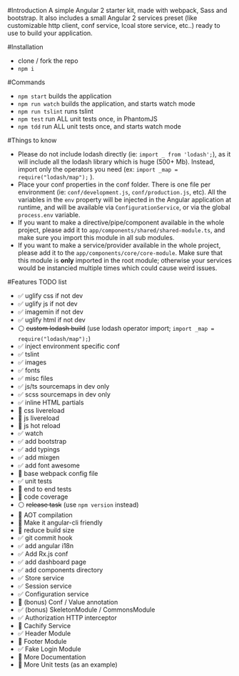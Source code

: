#Introduction
A simple Angular 2 starter kit, made with webpack, Sass and bootstrap. It also includes a small Angular 2 services preset (like customizable http client, conf service, lcoal store service, etc..) ready to use to build your application.

#Installation
* clone / fork the repo
* `npm i`

#Commands
* `npm start` builds the application
* `npm run watch` builds the application, and starts watch mode
* `npm run tslint` runs tslint
* `npm test` run ALL unit tests once, in PhantomJS
* `npm tdd` run ALL unit tests once, and starts watch mode

#Things to know
* Please do not include lodash directly (ie: `import _ from 'lodash';`), as it will include all the lodash library which is huge (500+ Mb). Instead, import only the operators you need (ex: `import _map = require("lodash/map");` ).
* Place your conf properties in the conf folder. There is one file per environment (ie: `conf/development.js`, `conf/production.js`, etc). All the variables in the `env` property will be injected in the Angular application at runtime, and will be available via `ConfigurationService`, or via the global `process.env` variable.
* If you want to make a directive/pipe/component available in the whole project, please add it to `app/components/shared/shared-module.ts`, and make sure you import this module in all sub modules.
* If you want to make a service/provider available in the whole project, please add it to the `app/components/core/core-module`. Make sure that this module is **only** imported in the root module; otherwise your services would be instancied multiple times which could cause weird issues.

#Features TODO list
* :white_check_mark: uglify css if not dev
* :white_check_mark: uglify js if not dev
* :white_check_mark: imagemin if not dev
* :white_check_mark: uglify html if not dev
* :white_circle: ~~custom lodash build~~ (use lodash operator import; `import _map = require("lodash/map");`)
* :white_check_mark: inject environment specific conf
* :white_check_mark: tslint
* :white_check_mark: images
* :white_check_mark: fonts
* :white_check_mark: misc files
* :white_check_mark: js/ts sourcemaps in dev only
* :white_check_mark: scss sourcemaps in dev only
* :white_check_mark: inline HTML partials
* :red_circle: css livereload
* :red_circle: js livereload
* :red_circle: js hot reload
* :white_check_mark: watch
* :white_check_mark: add bootstrap
* :white_check_mark: add typings
* :white_check_mark: add mixgen
* :white_check_mark: add font awesome
* :red_circle: base webpack config file
* :white_check_mark: unit tests
* :red_circle: end to end tests
* :red_circle: code coverage
* :white_circle: ~~release task~~ (use `npm version` instead)
* :red_circle: AOT compilation
* :red_circle: Make it angular-cli friendly
* :red_circle: reduce build size
* :white_check_mark: git commit hook
* :white_check_mark: add angular i18n
* :white_check_mark: Add Rx.js conf
* :white_check_mark: add dashboard page
* :white_check_mark: add components directory
* :white_check_mark: Store service
* :white_check_mark: Session service
* :white_check_mark: Configuration service
* :red_circle: (bonus) Conf / Value annotation
* :white_check_mark: (bonus) SkeletonModule / CommonsModule
* :white_check_mark: Authorization HTTP interceptor 
* :red_circle: Cachify Service
* :white_check_mark: Header Module
* :red_circle: Footer Module
* :white_check_mark: Fake Login Module
* :red_circle: More Documentation
* :red_circle: More Unit tests (as an example)
